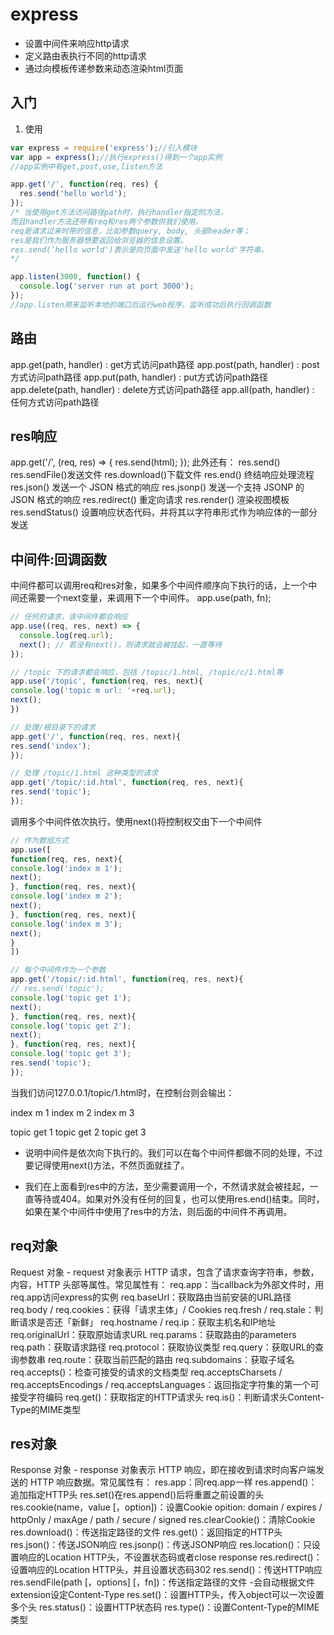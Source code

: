 # express
- 设置中间件来响应http请求
- 定义路由表执行不同的http请求
- 通过向模板传递参数来动态渲染html页面

## 入门
1. 使用
```js
var express = require('express');//引入模块
var app = express();//执行express()得到一个app实例
//app实例中有get,post,use,listen方法

app.get('/', function(req, res) {
  res.send('hello world');
});
/* 当使用get方法访问路径path时，执行handler指定的方法，
而且handler方法还带有req和res两个参数供我们使用。
req是请求过来时带的信息，比如参数query, body, 头部header等； 
res是我们作为服务器想要返回给浏览器的信息设置。
res.send(‘hello world')表示是向页面中发送'hello world'字符串。
*/

app.listen(3000, function() {
  console.log('server run at port 3000');
});
//app.listen用来监听本地的端口后运行web程序，监听成功后执行回调函数
```
## 路由

app.get(path, handler) : get方式访问path路径 
app.post(path, handler) : post方式访问path路径 
app.put(path, handler) : put方式访问path路径 
app.delete(path, handler) : delete方式访问path路径 
app.all(path, handler) : 任何方式访问path路径 

## res响应
app.get('/', (req, res) => {
  res.send(html);
});
此外还有：
res.send()
res.sendFile()发送文件
res.download()下载文件
res.end() 终结响应处理流程
res.json() 发送一个 JSON 格式的响应 
res.jsonp() 发送一个支持 JSONP 的 JSON 格式的响应
res.redirect() 重定向请求
res.render() 渲染视图模板 
res.sendStatus() 设置响应状态代码，并将其以字符串形式作为响应体的一部分发送

## 中间件:回调函数
中间件都可以调用req和res对象，如果多个中间件顺序向下执行的话，上一个中间还需要一个next变量，来调用下一个中间件。
app.use(path, fn);
```js
// 任何的请求，该中间件都会响应
app.use((req, res, next) => {
  console.log(req.url);
  next(); // 若没有next()，则请求就会被挂起，一直等待 
});

// /topic 下的请求都会响应，包括 /topic/1.html, /topic/c/1.html等 
app.use('/topic', function(req, res, next){ 
console.log('topic m url: '+req.url); 
next(); 
})

// 处理/根目录下的请求 
app.get('/', function(req, res, next){ 
res.send('index'); 
});

// 处理 /topic/1.html 这种类型的请求 
app.get('/topic/:id.html', function(req, res, next){ 
res.send('topic'); 
});
```

调用多个中间件依次执行，使用next()将控制权交由下一个中间件
```js
// 作为数组方式 
app.use([ 
function(req, res, next){ 
console.log('index m 1'); 
next(); 
}, function(req, res, next){ 
console.log('index m 2'); 
next(); 
}, function(req, res, next){ 
console.log('index m 3'); 
next(); 
} 
])

// 每个中间件作为一个参数 
app.get('/topic/:id.html', function(req, res, next){ 
// res.send('topic'); 
console.log('topic get 1'); 
next(); 
}, function(req, res, next){ 
console.log('topic get 2'); 
next(); 
}, function(req, res, next){ 
console.log('topic get 3'); 
res.send('topic'); 
});
```
当我们访问127.0.0.1/topic/1.html时，在控制台则会输出：

index m 1 
index m 2 
index m 3

topic get 1 
topic get 2 
topic get 3

- 说明中间件是依次向下执行的。我们可以在每个中间件都做不同的处理，不过要记得使用next()方法，不然页面就挂了。

- 我们在上面看到res中的方法，至少需要调用一个，不然请求就会被挂起，一直等待或404。如果对外没有任何的回复，也可以使用res.end()结束。同时，如果在某个中间件中使用了res中的方法，则后面的中间件不再调用。

## req对象
Request 对象 - request 对象表示 HTTP 请求，包含了请求查询字符串，参数，内容，HTTP 头部等属性。常见属性有：
req.app：当callback为外部文件时，用req.app访问express的实例
req.baseUrl：获取路由当前安装的URL路径
req.body / req.cookies：获得「请求主体」/ Cookies
req.fresh / req.stale：判断请求是否还「新鲜」
req.hostname / req.ip：获取主机名和IP地址
req.originalUrl：获取原始请求URL
req.params：获取路由的parameters
req.path：获取请求路径
req.protocol：获取协议类型
req.query：获取URL的查询参数串
req.route：获取当前匹配的路由
req.subdomains：获取子域名
req.accepts()：检查可接受的请求的文档类型
req.acceptsCharsets / req.acceptsEncodings / req.acceptsLanguages：返回指定字符集的第一个可接受字符编码
req.get()：获取指定的HTTP请求头
req.is()：判断请求头Content-Type的MIME类型

## res对象
Response 对象 - response 对象表示 HTTP 响应，即在接收到请求时向客户端发送的 HTTP 响应数据。常见属性有：
res.app：同req.app一样
res.append()：追加指定HTTP头
res.set()在res.append()后将重置之前设置的头
res.cookie(name，value [，option])：设置Cookie
opition: domain / expires / httpOnly / maxAge / path / secure / signed
res.clearCookie()：清除Cookie
res.download()：传送指定路径的文件
res.get()：返回指定的HTTP头
res.json()：传送JSON响应
res.jsonp()：传送JSONP响应
res.location()：只设置响应的Location HTTP头，不设置状态码或者close response
res.redirect()：设置响应的Location HTTP头，并且设置状态码302
res.send()：传送HTTP响应
res.sendFile(path [，options] [，fn])：传送指定路径的文件 -会自动根据文件extension设定Content-Type
res.set()：设置HTTP头，传入object可以一次设置多个头
res.status()：设置HTTP状态码
res.type()：设置Content-Type的MIME类型